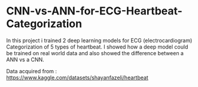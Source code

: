 # CNN-vs-ANN-for-ECG-Heartbeat-Categorization
In this project i trained 2 deep learning models for ECG (electrocardiogram) Categorization of 5 types of heartbeat. I showed how a deep model could be trained on real world data and also showed the difference between a ANN vs a CNN.

Data acquired from : https://www.kaggle.com/datasets/shayanfazeli/heartbeat
